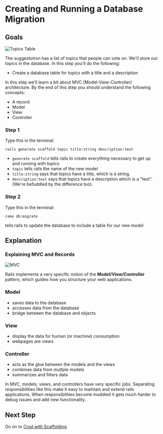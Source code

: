 # Creating and Running a Database Migration
## Goals

![Topics Table](/images/curriculum/topics_table.png)

The suggestotron has a list of topics that people can vote on. We'll store our topics in the database. In this step 
you'll do the following:

* Create a database table for topics with a title and a description

In this step we'll learn a bit about MVC (Model-View-Controller) architecture. By the end of this step you should 
understand the following concepts:

* A record
* Model
* View
* Controller


### Step 1

Type this in the terminal:

```text
rails generate scaffold topic title:string description:text
```

* `generate scaffold` tells rails to create everything necessary to get up and running with topics
* `topic` tells rails the name of the new model
* `title:string` says that topics have a title, which is a string.
* `description:text` says that topics have a description which is a "text". (We're befuddled by the difference too).

### Step 2

Type this in the terminal:

```text
rake db:migrate
```

tells rails to update the database to include a table for our new model


## Explanation
### Explaining MVC and Records

![MVC](/images/curriculum/mvc.png)

Rails implements a very specific notion of the **Model/View/Controller** pattern, which guides how you structure your 
web applications.

### Model

* saves data to the database
* accesses data from the database
* bridge between the database and objects

### View

* display the data for human (or machine) consumption
* webpages are views

### Controller

* acts as the glue between the models and the views
* combines data from multple models
* summarizes and filters data

In MVC, models, views, and controllers have very specific jobs.  Separating responsibilities like this make it easy to maintain and extend rails applications.  When responsibilities become muddied it gets much harder to debug issues and add new functionality.


## Next Step

Go on to [Crud with Scaffolding](CRUD_with_scaffolding)
